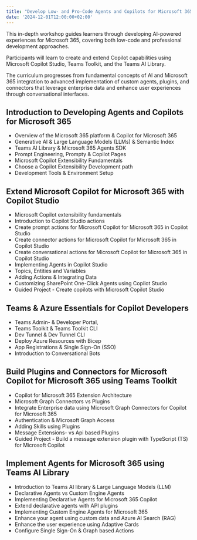 ```yaml
---
title: "Develop Low- and Pro-Code Agents and Copilots for Microsoft 365"
date: '2024-12-01T12:00:00+02:00'
---
```


This in-depth workshop guides learners through developing AI-powered experiences for Microsoft 365, covering both low-code and professional development approaches.

Participants will learn to create and extend Copilot capabilities using Microsoft Copilot Studio, Teams Toolkit, and the Teams AI Library.

The curriculum progresses from fundamental concepts of AI and Microsoft 365 integration to advanced implementation of custom agents, plugins, and connectors that leverage enterprise data and enhance user experiences through conversational interfaces.

## Introduction to Developing Agents and Copilots for Microsoft 365

- Overview of the Microsoft 365 platform & Copilot for Microsoft 365
- Generative AI & Large Language Models (LLMs) & Semantic Index
- Teams AI Library & Microsoft 365 Agents SDK
- Prompt Engineering, Prompty & Copilot Pages
- Microsoft Copilot Extensibility Fundamentals
- Choose a Copilot Extensibility Development path
- Development Tools & Environment Setup

## Extend Microsoft Copilot for Microsoft 365 with Copilot Studio

- Microsoft Copilot extensibility fundamentals
- Introduction to Copilot Studio actions
- Create prompt actions for Microsoft Copilot for Microsoft 365 in Copilot Studio
- Create connector actions for Microsoft Copilot for Microsoft 365 in Copilot Studio
- Create conversational actions for Microsoft Copilot for Microsoft 365 in Copilot Studio
- Implementing Agents in Copilot Studio
- Topics, Entities and Variables
- Adding Actions & Integrating Data
- Customizing SharePoint One-Click Agents using Copilot Studio
- Guided Project - Create copilots with Microsoft Copilot Studio

## Teams & Azure Essentials for Copilot Developers

- Teams Admin- & Developer Portal,
- Teams Toolkit & Teams Toolkit CLI
- Dev Tunnel & Dev Tunnel CLI
- Deploy Azure Resources with Bicep
- App Registrations & Single Sign-On (SSO)
- Introduction to Conversational Bots

## Build Plugins and Connectors for Microsoft Copilot for Microsoft 365 using Teams Toolkit

- Copilot for Microsoft 365 Extension Architecture
- Microsoft Graph Connectors vs Plugins
- Integrate Enterprise data using Microsoft Graph Connectors for Copilot for Microsoft 365
- Authentication & Microsoft Graph Access
- Adding Skills using Plugins
- Message Extensions- vs Api based Plugins
- Guided Project - Build a message extension plugin with TypeScript (TS) for Microsoft Copilot

## Implement Agents for Microsoft 365 using Teams AI Library

- Introduction to Teams AI library & Large Language Models (LLM)
- Declarative Agents vs Custom Engine Agents
- Implementing Declarative Agents for Microsoft 365 Copilot
- Extend declarative agents with API plugins
- Implementing Custom Engine Agents for Microsoft 365
- Enhance your agent using custom data and Azure AI Search (RAG)
- Enhance the user experience using Adaptive Cards
- Configure Single Sign-On & Graph based Actions
